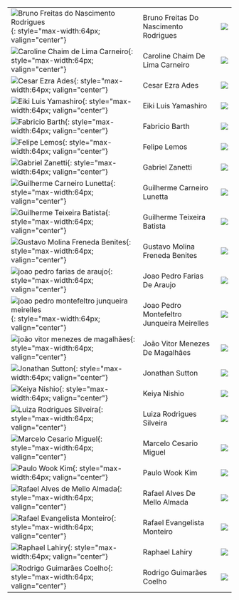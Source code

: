 |                                                                                                                                               |                                            |                                                                    |
|:----------------------------------------------------------------------------------------------------------------------------------------------|:-------------------------------------------|:-------------------------------------------------------------------|
| ![Bruno Freitas do Nascimento Rodrigues](https://avatars.githubusercontent.com/u/34194649?v=4){: style="max-width:64px; valign="center"}      | Bruno Freitas Do Nascimento Rodrigues      | [![](css/github.png)](http://github.com/BrunoFNRodrigues)          |
| ![Caroline Chaim de Lima Carneiro](https://avatars.githubusercontent.com/u/49568505?v=4){: style="max-width:64px; valign="center"}            | Caroline Chaim De Lima Carneiro            | [![](css/github.png)](http://github.com/carolinechaim)             |
| ![Cesar Ezra Ades](https://avatars.githubusercontent.com/u/62568082?v=4){: style="max-width:64px; valign="center"}                            | Cesar Ezra Ades                            | [![](css/github.png)](http://github.com/Cesar0106)                 |
| ![Eiki Luis Yamashiro](https://avatars.githubusercontent.com/u/99688976?v=4){: style="max-width:64px; valign="center"}                        | Eiki Luis Yamashiro                        | [![](css/github.png)](http://github.com/Eikinho)                   |
| ![Fabricio Barth](https://avatars.githubusercontent.com/u/361008?v=4){: style="max-width:64px; valign="center"}                               | Fabricio Barth                             | [![](css/github.png)](http://github.com/fbarth)                    |
| ![Felipe Lemos](https://avatars.githubusercontent.com/u/62957465?v=4){: style="max-width:64px; valign="center"}                               | Felipe Lemos                               | [![](css/github.png)](http://github.com/felipebpl)                 |
| ![Gabriel Zanetti](https://avatars.githubusercontent.com/u/38334108?v=4){: style="max-width:64px; valign="center"}                            | Gabriel Zanetti                            | [![](css/github.png)](http://github.com/gabrielztk)                |
| ![Guilherme Carneiro Lunetta](https://avatars.githubusercontent.com/u/49534365?v=4){: style="max-width:64px; valign="center"}                 | Guilherme Carneiro Lunetta                 | [![](css/github.png)](http://github.com/guishas)                   |
| ![Guilherme Teixeira Batista](https://avatars.githubusercontent.com/u/38350062?v=4){: style="max-width:64px; valign="center"}                 | Guilherme Teixeira Batista                 | [![](css/github.png)](http://github.com/guidiamond)                |
| ![Gustavo Molina Freneda Benites](https://avatars.githubusercontent.com/u/26482986?v=4){: style="max-width:64px; valign="center"}             | Gustavo Molina Freneda Benites             | [![](css/github.png)](http://github.com/gubenites)                 |
| ![joao pedro farias de araujo](https://avatars.githubusercontent.com/u/49197663?v=4){: style="max-width:64px; valign="center"}                | Joao Pedro Farias De Araujo                | [![](css/github.png)](http://github.com/jpfa1406)                  |
| ![joao pedro montefeltro junqueira meirelles](https://avatars.githubusercontent.com/u/26440584?v=4){: style="max-width:64px; valign="center"} | Joao Pedro Montefeltro Junqueira Meirelles | [![](css/github.png)](http://github.com/joaopmjm)                  |
| ![joão vitor menezes de magalhães](https://avatars.githubusercontent.com/u/62967766?v=4){: style="max-width:64px; valign="center"}            | João Vitor Menezes De Magalhães            | [![](css/github.png)](http://github.com/JoaoVitorMenezesMagalhaes) |
| ![Jonathan Sutton](https://avatars.githubusercontent.com/u/62657975?v=4){: style="max-width:64px; valign="center"}                            | Jonathan Sutton                            | [![](css/github.png)](http://github.com/jonathansutton1)           |
| ![Keiya Nishio](https://avatars.githubusercontent.com/u/62714338?v=4){: style="max-width:64px; valign="center"}                               | Keiya Nishio                               | [![](css/github.png)](http://github.com/keiyanishio)               |
| ![Luiza Rodrigues Silveira](https://avatars.githubusercontent.com/u/38442561?v=4){: style="max-width:64px; valign="center"}                   | Luiza Rodrigues Silveira                   | [![](css/github.png)](http://github.com/luizasilveira)             |
| ![Marcelo Cesario Miguel](https://avatars.githubusercontent.com/u/49695393?v=4){: style="max-width:64px; valign="center"}                     | Marcelo Cesario Miguel                     | [![](css/github.png)](http://github.com/MarceloCMiguel)            |
| ![Paulo Wook Kim](https://avatars.githubusercontent.com/u/61331156?v=4){: style="max-width:64px; valign="center"}                             | Paulo Wook Kim                             | [![](css/github.png)](http://github.com/paulokim1)                 |
| ![Rafael Alves de Mello Almada](https://avatars.githubusercontent.com/u/26484664?v=4){: style="max-width:64px; valign="center"}               | Rafael Alves De Mello Almada               | [![](css/github.png)](http://github.com/slimkaki)                  |
| ![Rafael Evangelista Monteiro](https://avatars.githubusercontent.com/u/62569684?v=4){: style="max-width:64px; valign="center"}                | Rafael Evangelista Monteiro                | [![](css/github.png)](http://github.com/rafaelem2)                 |
| ![Raphael Lahiry](https://avatars.githubusercontent.com/u/62894435?v=4){: style="max-width:64px; valign="center"}                             | Raphael Lahiry                             | [![](css/github.png)](http://github.com/Lahiry)                    |
| ![Rodrigo Guimarães Coelho](https://avatars.githubusercontent.com/u/62903468?v=4){: style="max-width:64px; valign="center"}                   | Rodrigo Guimarães Coelho                   | [![](css/github.png)](http://github.com/rodrigogcoelhoo)           |
